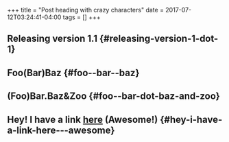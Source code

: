 +++
title = "Post heading with crazy characters"
date = 2017-07-12T03:24:41-04:00
tags = []
+++

## Releasing version 1.1 {#releasing-version-1-dot-1}


## Foo(Bar)Baz {#foo--bar--baz}


## (Foo)Bar.Baz&Zoo {#foo--bar-dot-baz-and-zoo}


## Hey! I have a link [here](https://example.org) (Awesome!) {#hey-i-have-a-link-here---awesome}
